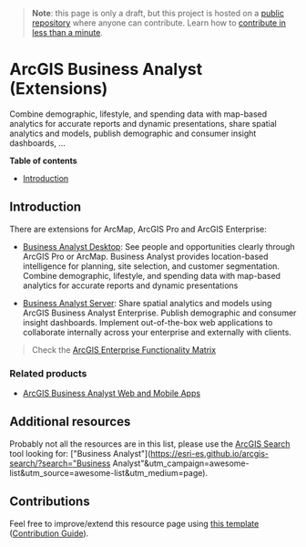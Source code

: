 > **Note**: this page is only a draft, but this project is hosted on a [public repository](https://github.com/hhkaos/awesome-arcgis) where anyone can contribute. Learn how to [contribute in less than a minute](https://github.com/hhkaos/awesome-arcgis/blob/master/CONTRIBUTING.md#contributions).

# ArcGIS Business Analyst (Extensions)

 Combine demographic, lifestyle, and spending data with map-based analytics for accurate reports and dynamic presentations, share spatial analytics and models, publish demographic and consumer insight dashboards, ...

<!-- START doctoc generated TOC please keep comment here to allow auto update -->
<!-- DON'T EDIT THIS SECTION, INSTEAD RE-RUN doctoc TO UPDATE -->
**Table of contents**

- [Introduction](#introduction)

<!-- END doctoc generated TOC please keep comment here to allow auto update -->

## Introduction

There are extensions for ArcMap, ArcGIS Pro and ArcGIS Enterprise:

* [Business Analyst Desktop](https://www.esri.com/en-us/arcgis/products/arcgis-business-analyst/applications/desktop): See people and opportunities clearly through ArcGIS Pro or ArcMap. Business Analyst provides location-based intelligence for planning, site selection, and customer segmentation. Combine demographic, lifestyle, and spending data with map-based analytics for accurate reports and dynamic presentations

* [Business Analyst Server](http://server.arcgis.com/en/server/latest/get-started/windows/what-is-arcgis-business-analyst-server-.htm): Share spatial analytics and models using ArcGIS Business Analyst Enterprise. Publish demographic and consumer insight dashboards. Implement out-of-the-box web applications to collaborate internally across your enterprise and externally with clients.

> Check the [ArcGIS Enterprise Functionality Matrix](https://assets.esri.com/content/dam/esrisites/media/brochures/arcgis-enterprise-functionality-matrix.pdf)

### Related products

* [ArcGIS Business Analyst Web and Mobile Apps](../business-analyst/README.md)

## Additional resources

Probably not all the resources are in this list, please use the [ArcGIS Search](https://esri-es.github.io/arcgis-search/) tool looking for: ["Business Analyst"](https://esri-es.github.io/arcgis-search/?search="Business Analyst"&utm_campaign=awesome-list&utm_source=awesome-list&utm_medium=page).

## Contributions

Feel free to improve/extend this resource page using [this template](https://github.com/hhkaos/awesome-arcgis/blob/master/templates/PRODUCT_PAGE_TEMPLATE.md) ([Contribution Guide](https://github.com/hhkaos/awesome-arcgis/blob/master/CONTRIBUTING.md)).
